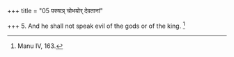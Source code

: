 +++
title = "05 परुषञ् चोभयोर् देवतानां"

+++
5. And he shall not speak evil of the gods or of the king. [^2] 


[^2]:  Manu IV, 163.
